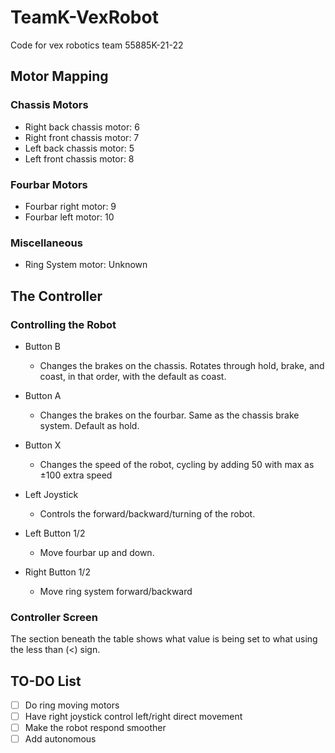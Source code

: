 
#  TeamK-VexRobot

Code for vex robotics team 55885K-21-22

  

## Motor Mapping

### Chassis Motors
* Right back chassis motor: 6
* Right front chassis motor: 7
* Left back chassis motor: 5
* Left front chassis motor: 8

### Fourbar Motors
* Fourbar right motor: 9
* Fourbar left motor: 10

### Miscellaneous
* Ring System motor: Unknown


##  The Controller

### Controlling the Robot
* Button B

    * Changes the brakes on the chassis. Rotates through hold, brake, and coast, in that order, with the default as coast.
* Button A

    * Changes the brakes on the fourbar. Same as the chassis brake system. Default as hold.
* Button X

    * Changes the speed of the robot, cycling by adding 50 with max as ±100 extra speed
* Left Joystick

    * Controls the forward/backward/turning of the robot. 
* Left Button 1/2

    * Move fourbar up and down.

* Right Button 1/2

  * Move ring system forward/backward

### Controller Screen
The section beneath the table shows what value is being set to what using the less than (<) sign.



## TO-DO List

- [ ] Do ring moving motors
- [ ] Have right joystick control left/right direct movement
- [ ] Make the robot respond smoother
- [ ] Add autonomous